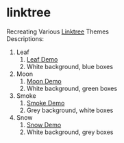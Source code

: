 # linktree
Recreating Various <a href="https://linktr.ee/" target="_blank">Linktree</a> Themes <br>
Descriptions: <br>
1. Leaf
    1. <a href="https://hannahjzhang.github.io/linktree/leaf/" target="_blank">Leaf Demo</a>
    2. White background, blue boxes
2. Moon
    1. <a href="https://hannahjzhang.github.io/linktree/moon/" target="_blank">Moon Demo</a>
    2. White background, green boxes
3. Smoke
    1. <a href="https://hannahjzhang.github.io/linktree/smoke/" target="_blank">Smoke Demo</a>
    2. Grey background, white boxes
4. Snow
    1. <a href="https://hannahjzhang.github.io/linktree/snow/" target="_blank">Snow Demo</a>
    2. White background, grey boxes
